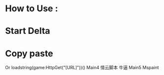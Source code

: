 # How to Use :
# Start Delta
# Copy paste
Or loadstring(game:HttpGet("[URL]"))()
Main4 情云脚本 牛逼
Main5 Mspaint
